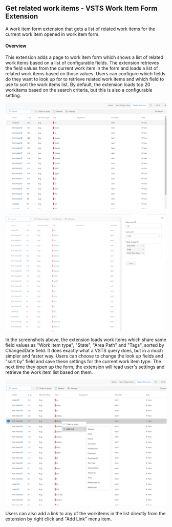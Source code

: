 ## Get related work items - VSTS Work Item Form Extension

A work item form extension that gets a list of related work items for the current work item opened in work item form.

#### Overview

This extension adds a page to work item form which shows a list of related work items based on a list of configurable fields. The extension retrieves the field values from the current work item in the form and loads a list of related work items based on those values. Users can configure which fields do they want to look up for to retrieve related work items and which field to use to sort the work items list. By default, the extension loads top 20 workitems based on the search criteria, but this is also a configurable setting.

![Group](images/Example.png)

![Group](images/Example2.png)

In the screenshots above, the extension loads work items which share same field values as "Work Item type", "State", "Area Path" and "Tags", sorted by ChangedDate field. It does exactly what a VSTS query does, but in a much simpler and faster way.
Users can choose to change the look up fields and "sort by" field and save these settings for the current work item type. The next time they open up the form, the extension will read user's settings and retrieve the work item list based on them.

![Group](images/AddLinkExample.png)

Users can also add a link to any of the workitems in the list directly from the extension by right click and "Add Link" menu item.
